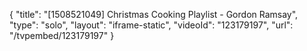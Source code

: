 {
    "title": "[1508521049] Christmas Cooking Playlist - Gordon Ramsay",
    "type": "solo",
    "layout": "iframe-static",
    "videoId": "123179197",
    "url": "\/tvpembed\/123179197"
}